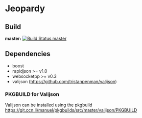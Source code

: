 # Jeopardy
## Build
**master:** [![Build Status master](https://secure.travis-ci.org/Jeoparty/jeopardy.svg?branch=master)](http://travis-ci.org/Jeoparty/jeopardy)

## Dependencies
* boost
* rapidjson >= v1.0
* websocketpp >= v0.3
* valijson (https://github.com/tristanpenman/valijson)

### PKGBUILD for Valijson
Valijson can be installed using the pkgbuild 
https://git.ccn.li/manuel/pkgbuilds/src/master/valijson/PKGBUILD
